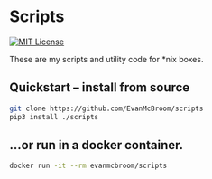 # Scripts

[![MIT License](https://img.shields.io/badge/license-MIT-blue.svg?style=flat)](LICENSE)

These are my scripts and utility code for \*nix boxes.

## Quickstart &ndash; install from source

```bash
git clone https://github.com/EvanMcBroom/scripts
pip3 install ./scripts
```

## ...or run in a docker container.

```bash
docker run -it --rm evanmcbroom/scripts
```